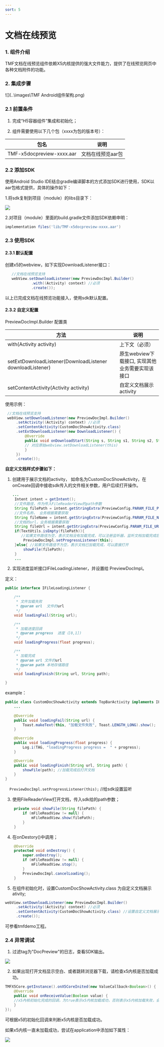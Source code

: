 ```yaml
---
sort: 5
---
```


# 文档在线预览

### **1. 组件介绍**

TMF文档在线预览组件依赖X5内核提供的强大文件能力，提供了在线预览网页中各种文档附件的功能。

### **2. 集成步骤**

![](..\images\TMF Android组件架构.png)

### 2.1 前置条件

1. 完成“H5容器组件”集成和初始化；

2. 组件需要使用以下几个包（xxxx为包的版本号）：

| 包名                       | 说明                |
| -------------------------- | ------------------- |
| TMF-x5docpreview-xxxx.aar  | 文档在线预览aar包   |

### 2.2 添加SDK
使用Android Studio IDE结合gradle编译脚本的方式添加SDK进行使用，SDK以aar包格式提供，具体的操作如下：

1.将sdk复制到项目（module）的libs目录下：

![](https://github.com/linuxjava/tencent.tmf/blob/master/assets/images/doc_review/preview.png?raw=true)

2.对项目（module）里面的build.gradle文件添加SDK依赖申明：

```groovy
implementation files('lib/TMF-x5docpreview-xxxx.aar')
```

### 2.3 使用SDK

#### 2.3.1 默认配置

创建x5的webview，如下实现DownloadListener接口：

```java
   //文档在线预览支持
   webView.setDownloadListener(new PreviewDocImpl.Builder()
            .with((Activity) context) //必须
            .create());
```

以上已完成文档在线预览功能接入，使用sdk默认配置。



#### 2.3.2 自定义配置

PreviewDocImpl.Builder 配置类

| 方法                                                      | 说明                                            |
| --------------------------------------------------------- | ----------------------------------------------- |
| with(Activity activity)                                   | 上下文（必须）                                  |
| setExtDownloadListener(DownloadListener downloadListener) | 原生webview下载接口, 实现其他业务需要实现该接口 |
| setContentActivity(Activity activity)                     | 自定义文档展示activity                          |

 使用示例：

```java
 //文档在线预览支持
 webView.setDownloadListener(new PreviewDocImpl.Builder()
     .setActivity((Activity) context) //必须
     .setContentActivity(CustomDocShowActivity.class)
     .setExtDownloadListener(new DownloadListener() {
         @Override
         public void onDownloadStart(String s, String s1, String s2, String s3, long l) {
         // 对应原始webview.setDownloadListener(this)
         }
     })
     .create());
```



**自定义文档样式步骤如下：**

1. 创建用于展示文档的activity， 如命名为CustomDocShowActivity，在onCreate回调中接收sdk传入的文件相关参数，用户后续打开操作。

   ```java
   ...
    Intent intent = getIntent();
    //文件路径，作为传入FileReaderView的path参数
    String filePath = intent.getStringExtra(PreviewConfig.PARAM_FILE_PATH); 
    //文件名称， 业务根据需要获取
    String fileName = intent.getStringExtra(PreviewConfig.PARAM_FILE_NAME);
    //文档的url，业务根据需要获取
    String fileUrl = intent.getStringExtra(PreviewConfig.PARAM_FILE_URL);
    if(TextUtils.isEmpty(filePath)){ 
       //如果文件路径为空，表示文档没有加载完成，可以注册监听器，监听文档加载完成后再打开文档
        PreviewDocImpl.setProgressListener(this);
    }else{ //如果文件路径不为空，表示文档已加载完成，可以直接打开
        showFile(filePath);
    }
    ...       
   ```

   

2.   实现进度监听接口IFileLoadingListener，并设置给 PreviewDocImpl。

定义：

```java
public interface IFileLoadingListener {

    /**
     * 文件加载失败
     * @param url  文件的url
     */
    void loadingFail(String url);

    /**
     * 加载进度回调
     * @param progress  进度（[0,1])
     */
    void loadingProgress(float progress);

    /**
     * 加载完成
     * @param url 文件的url
     * @param path 本地存储路径
     */
    void loadingFinish(String url, String path);

}
```

example：

```java
public class CustomDocShowActivity extends TopBarActivity implements IFileLoadingListener {
	...
	
    @Override
    public void loadingFail(String url) {
        Toast.makeText(this, "加载文件失败", Toast.LENGTH_LONG).show();
    }

    @Override
    public void loadingProgress(float progress) {
        Log.i(TAG, "loadingProgress progress =  " + progress);
    }

    @Override
    public void loadingFinish(String url, String path) {
        showFile(path); //加载完成后打开文档
    }
}
```

```  PreviewDocImpl.setProgressListener(this);```  //给sdk设置监听

3. 使用FileReaderView打开文档，传入sdk给的path参数；
```java
    private void showFile(String filePath) {
        if (mFileReadView != null) {
            mFileReadView.show(filePath);
        }
    }
```

4. 在onDestory()中调用；

```java
    @Override
    protected void onDestroy() {
        super.onDestroy();
        if (mFileReadView != null) {
            mFileReadView.stop();
        }
        PreviewDocImpl.cancelLoading();
    }
```

5. 在组件初始化时，设置CustomDocShowActivity.class 为自定义文档展示ativity;

```java
webView.setDownloadListener(new PreviewDocImpl.Builder()
     .setActivity((Activity) context) //必须
     .setContentActivity(CustomDocShowActivity.class) //设置自定义文档展示Activity
     .create());
```




可参看tmfdemo工程。

### 2.4 异常调试
1. 过滤tag为"DocPreview"的日志，查看SDK输出。

![](https://github.com/linuxjava/tencent.tmf/blob/master/assets/images/doc_review/preview_log.png?raw=true)



2. 如果出现打开文档显示空白、或者跳转浏览器下载，请检查x5内核是否加载成功。

```java
TMFX5Core.getInstance().onX5CoreInited(new ValueCallback<Boolean>() {
    @Override
    public void onReceiveValue(Boolean value) {
    //x5內核初始化完成的回调，为true表示x5内核加载成功，否则表示x5内核加载失败，会自动切换到系统内核。
    }
});
```

可根据x5的初始化回调来判断x5内核是否加载成功。

如果x5内核一直未加载成功，尝试在application中添加如下属性：

![](https://github.com/linuxjava/tencent.tmf/blob/master/assets/images/doc_review/preview_init_fail.png?raw=true)

